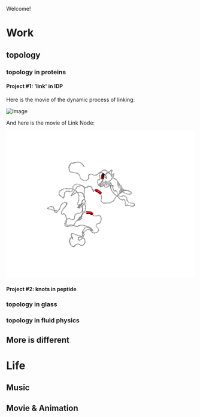 Welcome!

# Work

## topology

### topology in proteins

#### Project #1: 'link' in IDP

Here is the movie of the dynamic process of linking:

![Image](./topology_in_IDP/dynamic_process.gif)

And here is the movie of Link Node:

![Image](./topology_in_IDP/linknode.gif)

#### Project #2: knots in peptide

### topology in glass

### topology in fluid physics

## More is different

# Life

## Music

## Movie & Animation

